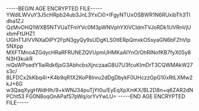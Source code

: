-----BEGIN AGE ENCRYPTED FILE-----
YWdlLWVuY3J5cHRpb24ub3JnL3YxCi0+IFgyNTUxOSBWR1N6RUxibTh3Tldha1ZJ
QzMvOHQ1WXB5NTVUaTFmYVc0M3pWNVphYXlVCldmTVJoRDk1UVRnVjUxbmFtUHZ1
UGlnT1JIVVNXaDlPY2FpN3gyQy9sUDgKLS0tIERpQmxkOSsyaGN6bFZhVlp5NXpp
MXFTMno4ZGdycHRaRFRUNEZQVUpmUHMKaAlYnO/OhRlNofKB7fyX05y8N3H3kukR
niQsWPsedY1laiRdk6jsG3AbhcbsXjnczaaG8U7U3fcuKImDrT3CQWMAkW27s3c/
BLFDCx2kKbq4I+K4b9qR1X2KoP8Inru2dDgDbykF0UHczzGpG10xRtLXMw2kJ+6G
w3QaqXygHWdHlh/9+kWNJ34puTjYt0u/EyEqXpXmKX/BL2D8n+q6ZAR2dNPCht53
FG0N8oqOnAPafS7pWq/orYvYwLU=
-----END AGE ENCRYPTED FILE-----
